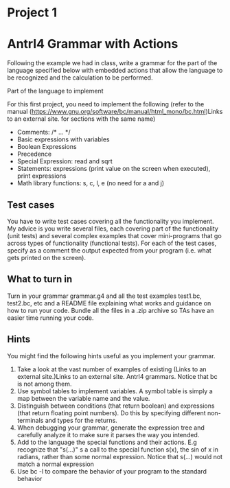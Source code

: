 # Project 1
# Antrl4 Grammar with Actions

Following the example we had in class, write a grammar for the part of the language specified below with embedded actions that allow the language to be recognized and the calculation to be performed.

Part of the language to implement

For this first project, you need to implement the following (refer to the manual (https://www.gnu.org/software/bc/manual/html_mono/bc.html)Links to an external site. for sections with the same name)

* Comments: /* ... */
* Basic expressions with variables
* Boolean Expressions
* Precedence
* Special Expression: read and sqrt
* Statements: expressions (print value on the screen when executed), print expressions
* Math library functions: s, c, l, e (no need for a and j)


## Test cases

You have to write test cases covering all the functionality you implement. My advice is you write several files, each covering part of the functionality (unit tests) and several complex examples that cover mini-programs that go across types of functionality (functional tests). For each of the test cases, specify as a comment the output expected from your program (i.e. what gets printed on the screen).

## What to turn in

Turn in your grammar grammar.g4 and all the test examples test1.bc, test2.bc, etc and a README file explaining what works and guidance on how to run your code. Bundle all the files in a .zip archive so TAs have an easier time running your code. 

## Hints

You might find the following hints useful as you implement your grammar.

1. Take a look at the vast number of examples of existing (Links to an external site.)Links to an external site. Antrl4 grammars. Notice that bc is not among them.
2. Use symbol tables to implement variables. A symbol table is simply a map between the variable name and the value. 
3. Distinguish between conditions (that return boolean) and expressions (that return floating point numbers). Do this by specifying different non-terminals and types for the returns. 
4. When debugging your grammar, generate the expression tree and carefully analyze it to make sure it parses the way you intended.
5. Add to the language the special functions and their actions. E.g recognize that "s(...)" s a call to the special function s(x), the sin of x in radians, rather than some normal expression. Notice that s(...) would not match a normal expression
6. Use bc -l to compare the behavior of your program to the standard behavior
 
